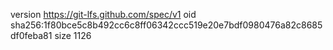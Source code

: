 version https://git-lfs.github.com/spec/v1
oid sha256:1f80bce5c8b492cc6c8ff06342ccc519e20e7bdf0980476a82c8685df0feba81
size 1126
